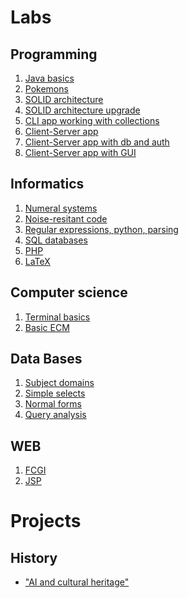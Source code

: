# Labs

## Programming
1. <a href="1st_semester/programming/lab0">Java basics</a>  
2. <a href="1st_semester/programming/lab1">Pokemons</a>
3. <a href="1st_semester/programming/lab2">SOLID architecture</a>
4. <a href="1st_semester/programming/lab3">SOLID architecture upgrade</a>
5. <a href="2nd_semester/programming/lab5">CLI app working with collections</a>
6. <a href="2nd_semester/programming/lab6">Client-Server app</a>
7. <a href="2nd_semester/programming/lab7">Client-Server app with db and auth</a>
8. <a href="2nd_semester/programming/lab8">Client-Server app with GUI</a>  

## Informatics
1. <a href="1st_semester/informatics/lab0">Numeral systems</a>  
2. <a href="1st_semester/informatics/lab1">Noise-resitant code</a>  
3. <a href="1st_semester/informatics/lab2">Regular expressions, python, parsing</a>
4. <a href="1st_semester/informatics/lab3">SQL databases</a>
5. <a href="1st_semester/informatics/lab4">PHP</a>  
6. <a href="1st_semester/informatics/lab5">LaTeX</a>  

## Computer science
1. <a href="1st_semester/computer_science/lab0">Terminal basics</a>  
2. <a href="1st_semester/computer_science/lab1">Basic ECM</a>

## Data Bases
1. <a href="2nd_semester/db/lab1">Subject domains</a>
2. <a href="2nd_semester/db/lab2">Simple selects</a>
3. <a href="2nd_semester/db/lab3">Normal forms</a>
4. <a href="2nd_semester/db/lab4">Query analysis</a>

## WEB
1. <a href="3rd_semester/web/lab1">FCGI</a>
2. <a href="3rd_semester/web/lab2">JSP</a>

# Projects
## History
* <a href="1st_semester/history">"AI and cultural heritage"</a>
